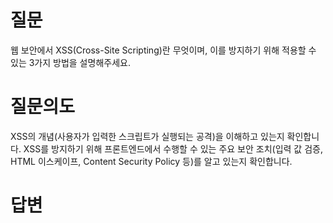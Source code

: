 # 질문
웹 보안에서 XSS(Cross-Site Scripting)란 무엇이며, 이를 방지하기 위해 적용할 수 있는 3가지 방법을 설명해주세요.

# 질문의도
XSS의 개념(사용자가 입력한 스크립트가 실행되는 공격)을 이해하고 있는지 확인합니다. XSS를 방지하기 위해 프론트엔드에서 수행할 수 있는 주요 보안 조치(입력 값 검증, HTML 이스케이프, Content Security Policy 등)를 알고 있는지 확인합니다.

# 답변